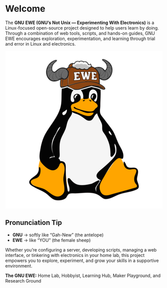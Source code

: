 <!-- Metadata
title: GNU EWE
description: Master index for GNU EWE (Experimenting With Electronics) page
nav_order: 00
tags:
  - ewe
  - index
  - electronics
  - sbc
status: stable
last_reviewed: 2025-09-08
owners:
  - Tearran
project: gnu-ewe
license: GPL-2.0
/-->

# Welcome

The **GNU EWE (GNU’s Not Unix — Experimenting With Electronics)** is a Linux-focused open-source project designed to help users learn by doing. Through a combination of web tools, scripts, and hands-on guides, GNU EWE encourages exploration, experimentation, and learning through trial and error in Linux and electronics.

<img src="https://raw.githubusercontent.com/Tearran/gnuewe/refs/heads/main/public_html/images/ewe_tux.svg" width="512">

## Pronunciation Tip

- **GNU** → softly like “Gah-New” (the antelope)
- **EWE** → like “YOU” (the female sheep)

Whether you’re configuring a server, developing scripts, managing a web interface, or tinkering with electronics in your home lab, this project empowers you to explore, experiment, and grow your skills in a supportive environment.

**The GNU EWE:** Home Lab, Hobbyist, Learning Hub, Maker Playground, and Research Ground
